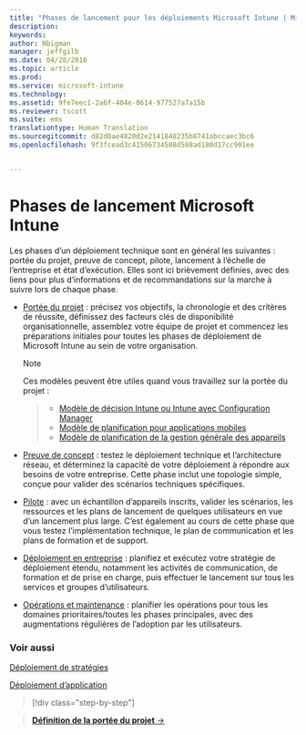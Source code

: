 ```yaml
---
title: "Phases de lancement pour les déploiements Microsoft Intune | Microsoft Intune"
description: 
keywords: 
author: Nbigman
manager: jeffgilb
ms.date: 04/28/2016
ms.topic: article
ms.prod: 
ms.service: microsoft-intune
ms.technology: 
ms.assetid: 9fe7eec1-2a6f-404e-8614-977527a7a15b
ms.reviewer: tscott
ms.suite: ems
translationtype: Human Translation
ms.sourcegitcommit: d82d0ae4820d2e2141848235b8741abccaec3bc6
ms.openlocfilehash: 9f3fcead3c41506734508d588ad180d17cc901ee


---
```



# Phases de lancement Microsoft Intune
Les phases d’un déploiement technique sont en général les suivantes : portée du projet, preuve de concept, pilote, lancement à l’échelle de l’entreprise et état d’exécution. Elles sont ici brièvement définies, avec des liens pour plus d’informations et de recommandations sur la marche à suivre lors de chaque phase.

-   [Portée du projet](project-scope.md) : précisez vos objectifs, la chronologie et des critères de réussite, définissez des facteurs clés de disponibilité organisationnelle, assemblez votre équipe de projet et commencez les préparations initiales pour toutes les phases de déploiement de Microsoft Intune au sein de votre organisation.
     > [!NOTE]           
       Ces modèles peuvent être utiles quand vous travaillez sur la portée du projet :
        
    >- [Modèle de décision Intune ou Intune avec Configuration Manager](https://gallery.technet.microsoft.com/Intune-or-Intune-with-900e8a78)
    >- [Modèle de planification pour applications mobiles](https://gallery.technet.microsoft.com/Mobile-app-planning-18689d59)
    >- [Modèle de planification de la gestion générale des appareils](https://gallery.technet.microsoft.com/General-device-management-334c3792)
    

-   [Preuve de concept](proof-of-concept.md) : testez le déploiement technique et l’architecture réseau, et déterminez la capacité de votre déploiement à répondre aux besoins de votre entreprise. Cette phase inclut une topologie simple, conçue pour valider des scénarios techniques spécifiques.  

-   [Pilote](pilot.md) : avec un échantillon d’appareils inscrits, valider les scénarios, les ressources et les plans de lancement de quelques utilisateurs en vue d’un lancement plus large.  C’est également au cours de cette phase que vous testez l’implémentation technique, le plan de communication et les plans de formation et de support.
-   [Déploiement en entreprise](enterprise-rollout.md) : planifiez et exécutez votre stratégie de déploiement étendu, notamment les activités de communication, de formation et de prise en charge, puis effectuer le lancement sur tous les services et groupes d’utilisateurs.

-   [Opérations et maintenance](operations-and-maintenance.md) : planifier les opérations pour tous les domaines prioritaires/toutes les phases principales, avec des augmentations régulières de l’adoption par les utilisateurs.

### Voir aussi

[Déploiement de stratégies](policy-rollout.md)

[Déploiement d’application](application-rollout.md)


<!--
These should be linked to topics in the plan & design section once it is back in the TOC
## Rolling out policies and apps
These topics will help you plan for the rollout of new policies and apps:
-   **[Roll out policies](policy-rollout.md)**

-   **[Roll out apps](application-rollout.md)**
-->


>[!div class="step-by-step"]

>[**Définition de la portée du projet** &rarr;](project-scope.md)  



<!--HONumber=Jun16_HO4-->


